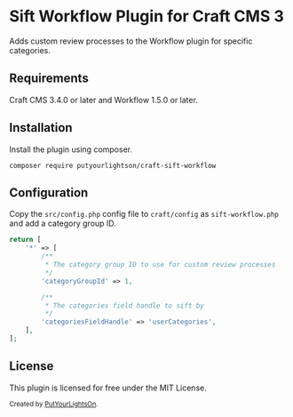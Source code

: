 # Sift Workflow Plugin for Craft CMS 3

Adds custom review processes to the Workflow plugin for specific categories.

## Requirements

Craft CMS 3.4.0 or later and Workflow 1.5.0 or later.

## Installation

Install the plugin using composer.

```
composer require putyourlightson/craft-sift-workflow
```

## Configuration

Copy the `src/config.php` config file to `craft/config` as `sift-workflow.php` and add a category group ID.
```php
return [
    '*' => [
        /**
         * The category group ID to use for custom review processes
         */
        'categoryGroupId' => 1,

        /**
         * The categories field handle to sift by
         */
        'categoriesFieldHandle' => 'userCategories',
    ],
];
```

## License

This plugin is licensed for free under the MIT License.

<small>Created by [PutYourLightsOn](https://putyourlightson.com/).</small>
